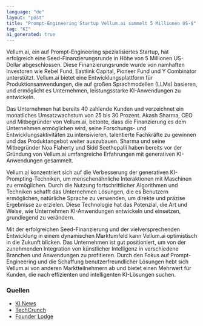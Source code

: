 ```yaml
---
language: "de"
layout: "post"
title: "Prompt-Engineering Startup Vellum.ai sammelt 5 Millionen US-$"
tag: "KI"
ai_generated: true
---
```


Vellum.ai, ein auf Prompt-Engineering spezialisiertes Startup, hat erfolgreich eine Seed-Finanzierungsrunde in Höhe von 5 Millionen US-Dollar abgeschlossen. Diese Finanzierungsrunde wurde von namhaften Investoren wie Rebel Fund, Eastlink Capital, Pioneer Fund und Y Combinator unterstützt. Vellum.ai bietet eine Entwicklungsplattform für Produktionsanwendungen, die auf großen Sprachmodellen (LLMs) basieren, und ermöglicht es Unternehmen, leistungsstarke KI-Anwendungen zu entwickeln.

<!--more-->

Das Unternehmen hat bereits 40 zahlende Kunden und verzeichnet ein monatliches Umsatzwachstum von 25 bis 30 Prozent. Akash Sharma, CEO und Mitbegründer von Vellum.ai, betonte, dass die Finanzierung es dem Unternehmen ermöglichen wird, seine Forschungs- und Entwicklungsaktivitäten zu intensivieren, talentierte Fachkräfte zu gewinnen und das Produktangebot weiter auszubauen. Sharma und seine Mitbegründer Noa Flaherty und Sidd Seethepalli haben bereits vor der Gründung von Vellum.ai umfangreiche Erfahrungen mit generativen KI-Anwendungen gesammelt.

Vellum.ai konzentriert sich auf die Verbesserung der generativen KI-Prompting-Techniken, um menschenähnliche Interaktionen mit Maschinen zu ermöglichen. Durch die Nutzung fortschrittlicher Algorithmen und Techniken schafft das Unternehmen Lösungen, die es Benutzern ermöglichen, natürliche Sprache zu verwenden, um direkte und präzise Ergebnisse zu erzielen. Diese Technologie hat das Potenzial, die Art und Weise, wie Unternehmen KI-Anwendungen entwickeln und einsetzen, grundlegend zu verändern.

Mit der erfolgreichen Seed-Finanzierung und der vielversprechenden Entwicklung in einem dynamischen Marktumfeld kann Vellum.ai optimistisch in die Zukunft blicken. Das Unternehmen ist gut positioniert, um von der zunehmenden Integration von künstlicher Intelligenz in verschiedene Branchen und Anwendungen zu profitieren. Durch den Fokus auf Prompt-Engineering und die Schaffung benutzerfreundlicher Lösungen hebt sich Vellum.ai von anderen Marktteilnehmern ab und bietet einen Mehrwert für Kunden, die nach effizienten und intelligenten KI-Lösungen suchen.

### Quellen
- [KI News](https://kizentrale.de/news/prompt-engineering-startup-vellum-ai-sammelt-5-millionen-us/)
- [TechCrunch](https://techcrunch.com/2023/07/11/prompt-engineering-startup-vellum-ai/)
- [Founder Lodge](https://founderlodge.com/latest-news/vellum-raises-5-million-in-seed-funding-round-to-revolutionize-software-development-with-llms/)
